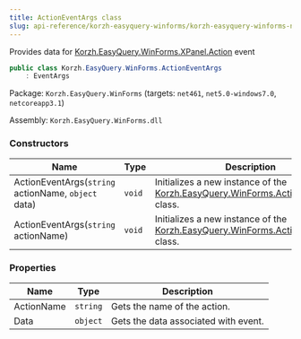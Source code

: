 ```yaml
---
title: ActionEventArgs class
slug: api-reference/korzh-easyquery-winforms/korzh-easyquery-winforms-namespace/actioneventargs-class
---
```



Provides data for [Korzh.EasyQuery.WinForms.XPanel.Action](/api-reference/korzh-easyquery-winforms/korzh-easyquery-winforms-namespace/xpanel-class) event
```csharp
public class Korzh.EasyQuery.WinForms.ActionEventArgs
    : EventArgs

```
Package: `Korzh.EasyQuery.WinForms` (targets: `net461`, `net5.0-windows7.0`, `netcoreapp3.1`)

Assembly: `Korzh.EasyQuery.WinForms.dll`

### Constructors

| Name | Type | Description | 
| --- | --- | --- | 
| ActionEventArgs(`string` actionName, `object` data) | `void` | Initializes a new instance of the [Korzh.EasyQuery.WinForms.ActionEventArgs](/api-reference/korzh-easyquery-winforms/korzh-easyquery-winforms-namespace/actioneventargs-class) class. | 
| ActionEventArgs(`string` actionName) | `void` | Initializes a new instance of the [Korzh.EasyQuery.WinForms.ActionEventArgs](/api-reference/korzh-easyquery-winforms/korzh-easyquery-winforms-namespace/actioneventargs-class) class. | 


### Properties

| Name | Type | Description | 
| --- | --- | --- | 
| ActionName | `string` | Gets the name of the action. | 
| Data | `object` | Gets the data associated with event. |